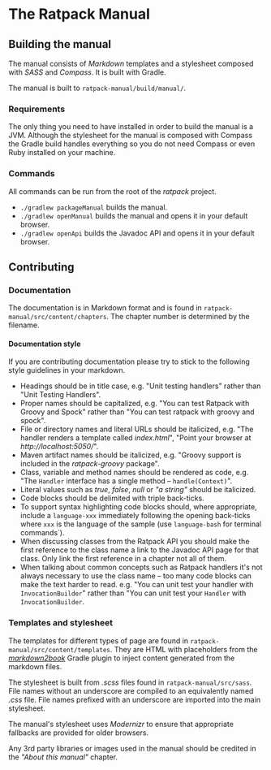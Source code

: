 # The Ratpack Manual

## Building the manual

The manual consists of *Markdown* templates and a stylesheet composed with *SASS* and *Compass*. It is built with Gradle.

The manual is built to `ratpack-manual/build/manual/`.

### Requirements

The only thing you need to have installed in order to build the manual is a JVM. Although the stylesheet for the manual is composed with Compass the Gradle build handles everything so you do not need Compass or even Ruby installed on your machine.

### Commands

All commands can be run from the root of the *ratpack* project.

* `./gradlew packageManual` builds the manual.
* `./gradlew openManual` builds the manual and opens it in your default browser.
* `./gradlew openApi` builds the Javadoc API and opens it in your default browser.

## Contributing

### Documentation

The documentation is in Markdown format and is found in `ratpack-manual/src/content/chapters`. The chapter number is determined by the filename.

#### Documentation style

If you are contributing documentation please try to stick to the following style guidelines in your markdown.

* Headings should be in title case, e.g. "Unit testing handlers" rather than "Unit Testing Handlers".
* Proper names should be capitalized, e.g. "You can test Ratpack with Groovy and Spock" rather than "You can test ratpack with groovy and spock".
* File or directory names and literal URLs should be italicized, e.g. "The handler renders a template called *index.html*", "Point your browser at *http://localhost:5050/*".
* Maven artifact names should be italicized, e.g. "Groovy support is included in the *ratpack-groovy* package".
* Class, variable and method names should be rendered as code, e.g. "The `Handler` interface has a single method – `handle(Context)`".
* Literal values such as *true*, *false*, *null* or *"a string"* should be italicized.
* Code blocks should be delimited with triple back-ticks.
* To support syntax highlighting code blocks should, where appropriate, include a `language-xxx` immediately following the opening back-ticks where `xxx` is the language of the sample (use `language-bash` for terminal commands`).
* When discussing classes from the Ratpack API you should make the first reference to the class name a link to the Javadoc API page for that class. Only link the first reference in a chapter not all of them.
* When talking about common concepts such as Ratpack handlers it's not always necessary to use the class name – too many code blocks can make the text harder to read. e.g. "You can unit test your handler with `InvocationBuilder`" rather than "You can unit test your `Handler` with `InvocationBuilder`.

### Templates and stylesheet

The templates for different types of page are found in `ratpack-manual/src/content/templates`. They are HTML with placeholders from the [*markdown2book*]() Gradle plugin to inject content generated from the markdown files.

The stylesheet is built from *.scss* files found in `ratpack-manual/src/sass`. File names without an underscore are compiled to an equivalently named *.css* file. File names prefixed with an underscore are imported into the main stylesheet.

The manual's stylesheet uses *Modernizr* to ensure that appropriate fallbacks are provided for older browsers.

Any 3rd party libraries or images used in the manual should be credited in the *"About this manual"* chapter.

